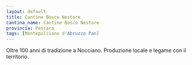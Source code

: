 ```yaml
---
layout: default
title: Cantine Bosco Nestore
cantina_name: Cantine Bosco Nestore
provincia: Pescara
tags: [Montepulciano d'Abruzzo Pan]
---
```


Oltre 100 anni di tradizione a Nocciano. Produzione locale e legame con il territorio.
